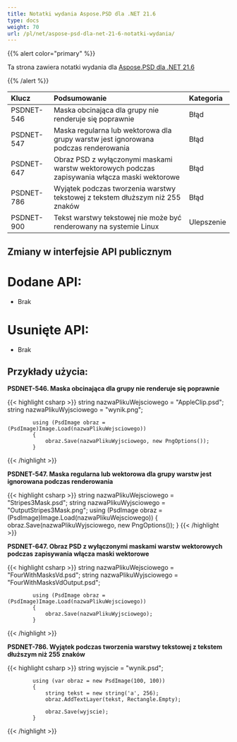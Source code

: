 ```yaml
---
title: Notatki wydania Aspose.PSD dla .NET 21.6
type: docs
weight: 70
url: /pl/net/aspose-psd-dla-net-21-6-notatki-wydania/
---
```


{{% alert color="primary" %}}

Ta strona zawiera notatki wydania dla [Aspose.PSD dla .NET 21.6](https://www.nuget.org/packages/Aspose.PSD/)

{{% /alert %}}

|**Klucz**|**Podsumowanie**|**Kategoria**|
| :- | :- | :- |
|PSDNET-546|Maska obcinająca dla grupy nie renderuje się poprawnie|Błąd|
|PSDNET-547|Maska regularna lub wektorowa dla grupy warstw jest ignorowana podczas renderowania|Błąd|
|PSDNET-647|Obraz PSD z wyłączonymi maskami warstw wektorowych podczas zapisywania włącza maski wektorowe|Błąd|
|PSDNET-786|Wyjątek podczas tworzenia warstwy tekstowej z tekstem dłuższym niż 255 znaków|Błąd|
|PSDNET-900|Tekst warstwy tekstowej nie może być renderowany na systemie Linux|Ulepszenie|

## **Zmiany w interfejsie API publicznym**
# **Dodane API:**
- Brak

# **Usunięte API:**
- Brak

## **Przykłady użycia:**

**PSDNET-546. Maska obcinająca dla grupy nie renderuje się poprawnie**

{{< highlight csharp >}}
            string nazwaPlikuWejsciowego = "AppleClip.psd";
            string nazwaPlikuWyjsciowego = "wynik.png";

            using (PsdImage obraz = (PsdImage)Image.Load(nazwaPlikuWejsciowego))
            {
                obraz.Save(nazwaPlikuWyjsciowego, new PngOptions());
            }
{{< /highlight >}}

**PSDNET-547. Maska regularna lub wektorowa dla grupy warstw jest ignorowana podczas renderowania**

{{< highlight csharp >}}
        string nazwaPlikuWejsciowego = "Stripes3Mask.psd";
        string nazwaPlikuWyjsciowego = "OutputStripes3Mask.png";
        using (PsdImage obraz = (PsdImage)Image.Load(nazwaPlikuWejsciowego))
        {
            obraz.Save(nazwaPlikuWyjsciowego, new PngOptions());
        }
{{< /highlight >}}

**PSDNET-647. Obraz PSD z wyłączonymi maskami warstw wektorowych podczas zapisywania włącza maski wektorowe**

{{< highlight csharp >}}
            string nazwaPlikuWejsciowego = "FourWithMasksVd.psd";
            string nazwaPlikuWyjsciowego = "FourWithMasksVdOutput.psd";

            using (PsdImage obraz = (PsdImage)Image.Load(nazwaPlikuWejsciowego))
            {
                obraz.Save(nazwaPlikuWyjsciowego);
            }
{{< /highlight >}}

**PSDNET-786. Wyjątek podczas tworzenia warstwy tekstowej z tekstem dłuższym niż 255 znaków**

{{< highlight csharp >}}
            string wyjscie = "wynik.psd";

            using (var obraz = new PsdImage(100, 100))
            {
                string tekst = new string('a', 256);
                obraz.AddTextLayer(tekst, Rectangle.Empty);

                obraz.Save(wyjscie);
            }
{{< /highlight >}}

